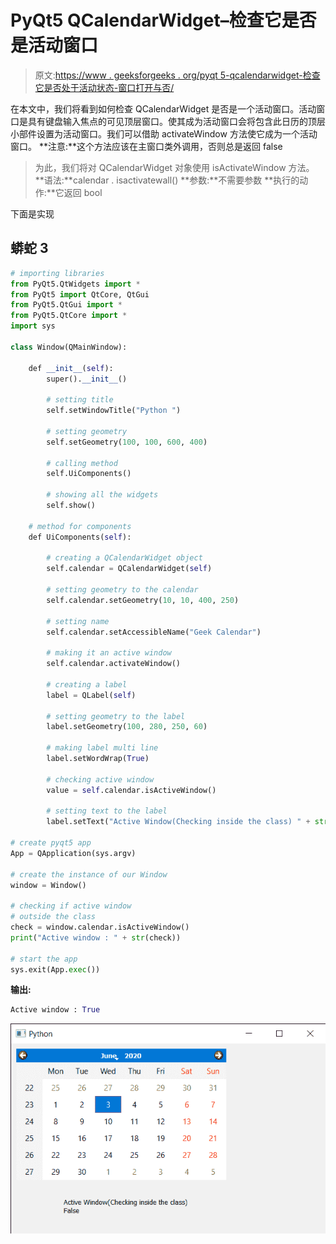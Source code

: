 # PyQt5 QCalendarWidget–检查它是否是活动窗口

> 原文:[https://www . geeksforgeeks . org/pyqt 5-qcalendarwidget-检查它是否处于活动状态-窗口打开与否/](https://www.geeksforgeeks.org/pyqt5-qcalendarwidget-checking-if-it-is-active-window-or-not/)

在本文中，我们将看到如何检查 QCalendarWidget 是否是一个活动窗口。活动窗口是具有键盘输入焦点的可见顶层窗口。使其成为活动窗口会将包含此日历的顶层小部件设置为活动窗口。我们可以借助 activateWindow 方法使它成为一个活动窗口。
**注意:**这个方法应该在主窗口类外调用，否则总是返回 false

> 为此，我们将对 QCalendarWidget 对象使用 isActivateWindow 方法。
> **语法:**calendar . isactivatewall()
> **参数:**不需要参数
> **执行的动作:**它返回 bool

下面是实现

## 蟒蛇 3

```py
# importing libraries
from PyQt5.QtWidgets import *
from PyQt5 import QtCore, QtGui
from PyQt5.QtGui import *
from PyQt5.QtCore import *
import sys

class Window(QMainWindow):

    def __init__(self):
        super().__init__()

        # setting title
        self.setWindowTitle("Python ")

        # setting geometry
        self.setGeometry(100, 100, 600, 400)

        # calling method
        self.UiComponents()

        # showing all the widgets
        self.show()

    # method for components
    def UiComponents(self):

        # creating a QCalendarWidget object
        self.calendar = QCalendarWidget(self)

        # setting geometry to the calendar
        self.calendar.setGeometry(10, 10, 400, 250)

        # setting name
        self.calendar.setAccessibleName("Geek Calendar")

        # making it an active window
        self.calendar.activateWindow()

        # creating a label
        label = QLabel(self)

        # setting geometry to the label
        label.setGeometry(100, 280, 250, 60)

        # making label multi line
        label.setWordWrap(True)

        # checking active window
        value = self.calendar.isActiveWindow()

        # setting text to the label
        label.setText("Active Window(Checking inside the class) " + str(value))

# create pyqt5 app
App = QApplication(sys.argv)

# create the instance of our Window
window = Window()

# checking if active window
# outside the class
check = window.calendar.isActiveWindow()
print("Active window : " + str(check))

# start the app
sys.exit(App.exec())
```

**输出:**

```py
Active window : True
```

![](img/aec1da49bed0c5b5454c2c354b86fbbe.png)